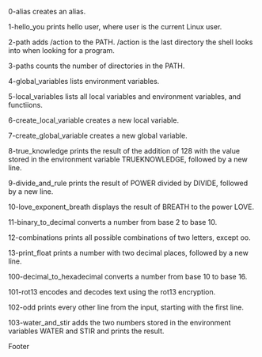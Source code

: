 0-alias creates an alias.



1-hello_you prints hello user, where user is the current Linux user.



2-path adds /action to the PATH. /action is the last directory the shell looks into when looking for a program.



3-paths counts the number of directories in the PATH.



4-global_variables lists environment variables.



5-local_variables lists all local variables and environment variables, and functiions.



6-create_local_variable creates a new local variable.



7-create_global_variable creates a new global variable.



8-true_knowledge prints the result of the addition of 128 with the value stored in the environment variable TRUEKNOWLEDGE, followed by a new line.



9-divide_and_rule prints the result of POWER divided by DIVIDE, followed by a new line.



10-love_exponent_breath displays the result of BREATH to the power LOVE.



11-binary_to_decimal converts a number from base 2 to base 10.



12-combinations prints all possible combinations of two letters, except oo.



13-print_float prints a number with two decimal places, followed by a new line.



100-decimal_to_hexadecimal converts a number from base 10 to base 16.



101-rot13 encodes and decodes text using the rot13 encryption.



102-odd prints every other line from the input, starting with the first line.



103-water_and_stir adds the two numbers stored in the environment variables WATER and STIR and prints the result.



Footer
